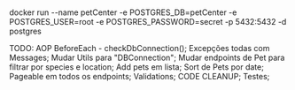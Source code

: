 ###
docker run --name petCenter -e POSTGRES_DB=petCenter -e POSTGRES_USER=root -e POSTGRES_PASSWORD=secret -p 5432:5432 -d postgres

TODO:
        AOP BeforeEach - checkDbConnection();
        Excepções todas com Messages;
        Mudar Utils para "DBConnection";
        Mudar endpoints de Pet para filtrar por species e location;
        Add pets em lista;
        Sort de Pets por date;
        Pageable em todos os endpoints;
        Validations;
        CODE CLEANUP;
        Testes;